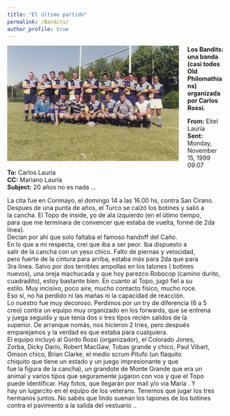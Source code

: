 ```yaml
---
title: "El último partido"
permalink: /Bandits/
author_profile: true
---
```


<!-- 
<img src="/images/Bandits.jpg" align="left" style="margin-right: 15px; width: 400px;" /> 
-->
<a href="/images/Bandits.jpg" target="_blank" style="text-decoration: none;">
      <img src="/images/Bandits.jpg" alt="Bandits" 
           style="float: left; margin-right: 20px; margin-bottom: 10px; width: 400px; max-width: 100%; height: auto; border: none;">
    </a>

**Los Bandits: una banda (casi todos Old Philomathians) organizada por Carlos Rossi.**<br>

**From:**	Eitel Lauría <br>
**Sent:**	Monday, November 15, 1999 09:07 <br>
**To:**	Carlos Lauría <br>
**CC:**	Mariano Lauría <br>
**Subject:** 20 años no es nada ...<br>

La cita fue en Corimayo, el domingo 14 a las 16.00 hs, contra San Cirano.<br>
Despues de una punta de años, el Turco se calzó los botines y salió a <br>
la cancha. El Topo de inside, yo de ala izquierdo (en el útimo tiempo, <br>
para que me terminara de convencer que estaba de vuelta, formé de 2da línea).<br>
Decían por ahí que solo faltaba el famoso handoff del Caño.<br>
En lo que a mi respecta, creí que iba a ser peor. Iba dispuesto a <br>
salir de la cancha con un yeso chico. Falto de piernas y velocidad, <br>
pero fuerte de la cintura para arriba, estaba más para 2da que para <br>
3ra línea. Salvo por dos terribles ampollas en los talones ( botines <br>
nuevos), una oreja machucada y que hoy parezco Robocop (camino durito, <br>
cuadradito), estoy bastante bien. En cuanto al Topo, jugó fiel a su <br>
estilo. Muy incisivo, poco aire, mucho contacto físico, mucho roce. <br>
Eso sí, no ha perdido ni las mañas ni la capacidad de reacción. <br>
Lo nuestro fue muy decoroso. Perdimos por un try de diferencia (6 a 5 <br>
creo) contra un equipo muy organizado en los forwards, que se entrena <br>
y juega seguido y que tenía dos o tres tipos recién salidos de la <br>
superior. De arranque nomás, nos hicieron 2 tries, pero después <br>
emparejamos y la verdad es que estaba para cualquiera. <br>
El equipo incluyó al Gordo Rossi (organizador), el Colorado Jones, <br>
Zorba, Dicky Darío, Robert MacGaw, Tobas grande y chico, Paul Vibart, <br>
Omson chico, Brian Clarke, el medio scrum Pitufo (un flaquito <br>
chiquito que tiene un estado y un juego impresionante y que <br>
fue la figura de la cancha), un grandote de Monte Grande que era un <br>
animal y varios tipos que seguramente jugaron con vos y que el Topo <br>
puede identificar. Hay fotos, que llegarán por mail y/o via María . Y <br>
hay un lugarcito en el equipo de los veterans. Tenemos que jugar los tres <br>
hermanos juntos. No sabés que lindo suenan los tapones de los botines <br>
contra el pavimento a la salida del vestuario .. <br>




















